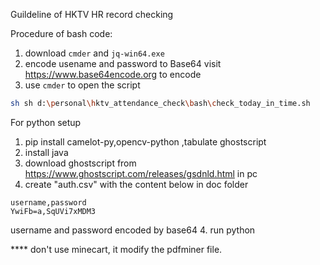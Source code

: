 Guildeline of HKTV HR record checking

Procedure of bash code:
1. download `cmder` and `jq-win64.exe`
2. encode usename and password to Base64
    visit https://www.base64encode.org to encode 
3. use `cmder` to open the script

```bash
sh sh d:\personal\hktv_attendance_check\bash\check_today_in_time.sh
```


For python setup
1. pip install camelot-py,opencv-python ,tabulate ghostscript
2. install java
3. download ghostscript from https://www.ghostscript.com/releases/gsdnld.html in pc
3. create "auth.csv" with the content below in doc folder
```
username,password
YwiFb=a,SqUVi7xMDM3
``` 
username and password encoded by base64
4. run python

**** don't use minecart, it modify the pdfminer file.